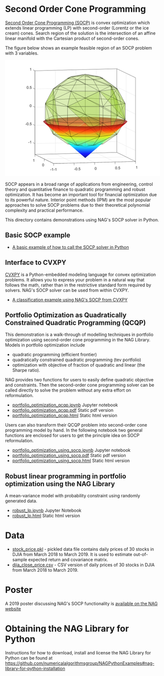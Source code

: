 # Second Order Cone Programming

[Second Order Cone Programming (SOCP)](https://en.wikipedia.org/wiki/Second-order_cone_programming) is convex optimization which extends linear programming (LP) with second-order (Lorentz or the ice cream) cones. Search region of the solution is the intersection of an affine
linear manifold with the Cartesian product of second-order cones.

The figure below shows an example feasible region of an SOCP problem with 3 variables.

![SOCP Example](./data/socp_illus.png)

SOCP appears in a broad range of applications from engineering, control theory and quantitative finance to quadratic programming
and robust optimization. It has become an important tool for financial optimization due to its powerful nature. Interior point
methods (IPM) are the most popular approaches to solve SOCP problems due to their theoretical polynomial complexity and practical performance.

This directory contains demonstrations using NAG's SOCP solver in Python.

## Basic SOCP example

* [A basic example of how to call the SOCP solver in Python](./simple_SOCP.ipynb)

## Interface to CVXPY

[CVXPY](https://www.cvxpy.org/) is a Python-embedded modeling language for convex optimization problems. It allows you to express your problem in a natural way that follows the math, rather than in the restrictive standard form required by solvers.  NAG's SOCP solver can be used from within CVXPY.

* [A classification example using NAG's SOCP from CVXPY](./cvxpy_classification.ipynb)

## Portfolio Optimization as Quadratically Constrained Quadratic Programming (QCQP)

This demonstration is a walk-through of modelling techniques in portfolio optimization using second-order cone programming in the NAG Library. Models in portfolio optimization include

* quadratic programming (efficient frontier)
* quadratically constrained quadratic programming (tev portfolio)
* optimization with objective of fraction of quadratic and linear (the Sharpe ratio).

NAG provides two functions for users to easily define quadratic objective and constraints. Then the second-order cone programming solver can be called directly to solve the problem without any extra effort on reformulation.

* [portfolio_optimization_qcqp.ipynb](./portfolio_optimization_qcqp.ipynb)  Jupyter notebook
* [portfolio_optimization_qcqp.pdf](./static/portfolio_optimization_qcqp.pdf)  Static pdf version
* [portfolio_optimization_qcqp.html](./static/portfolio_optimization_qcqp.html)  Static html version

Users can also transform their QCQP problem into second-order cone programming model by hand. In the following notebook two general functions are enclosed for users to get the principle idea on SOCP reformulation.

* [portfolio_optimization_using_socp.ipynb](./portfolio_optimization_using_socp.ipynb)  Jupyter notebook
* [portfolio_optimization_using_socp.pdf](./static/portfolio_optimization_using_socp.pdf)  Static pdf version
* [portfolio_optimization_using_socp.html](./static/portfolio_optimization_using_socp.html)  Static html version

## Robust linear programming in portfolio optimization using the NAG Library

A mean-variance model with probability constraint using randomly generated data.

* [robust_lp.ipynb](./robust_lp.ipynb) Jupyter Notebook
* [robust_lp.html](./static/robust_lp.html) Static html version

# Data

* [stock_price.pkl](./data/stock_price.pkl) - pickled data file contains daily prices of 30 stocks in DJIA from March 2018 to March 2019. It is used to estimate out-of-sample expected return and covariance matrix.
* [djia_close_price.csv](./data/djia_close_price.csv) - CSV version of daily prices of 30 stocks in DJIA from March 2018 to March 2019.

# Poster

A 2019 poster discussing NAG's SOCP functionality is [available on the NAG website](https://www.nag.com/market/posters/socp.pdf)

# Obtaining the NAG Library for Python

Instructions for how to download, install and license the NAG Library for Python can be found at https://github.com/numericalalgorithmsgroup/NAGPythonExamples#nag-library-for-python-installation
